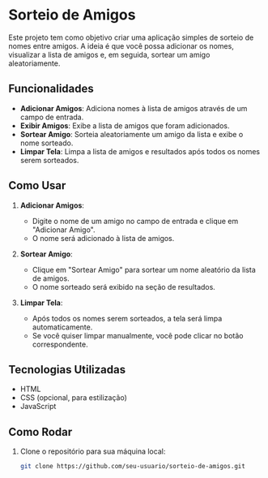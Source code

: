 # Sorteio de Amigos

Este projeto tem como objetivo criar uma aplicação simples de sorteio de nomes entre amigos. A ideia é que você possa adicionar os nomes, visualizar a lista de amigos e, em seguida, sortear um amigo aleatoriamente.

## Funcionalidades

- **Adicionar Amigos**: Adiciona nomes à lista de amigos através de um campo de entrada.
- **Exibir Amigos**: Exibe a lista de amigos que foram adicionados.
- **Sortear Amigo**: Sorteia aleatoriamente um amigo da lista e exibe o nome sorteado.
- **Limpar Tela**: Limpa a lista de amigos e resultados após todos os nomes serem sorteados.

## Como Usar

1. **Adicionar Amigos**:
   - Digite o nome de um amigo no campo de entrada e clique em "Adicionar Amigo".
   - O nome será adicionado à lista de amigos.

2. **Sortear Amigo**:
   - Clique em "Sortear Amigo" para sortear um nome aleatório da lista de amigos.
   - O nome sorteado será exibido na seção de resultados.

3. **Limpar Tela**:
   - Após todos os nomes serem sorteados, a tela será limpa automaticamente.
   - Se você quiser limpar manualmente, você pode clicar no botão correspondente.

## Tecnologias Utilizadas

- HTML
- CSS (opcional, para estilização)
- JavaScript

## Como Rodar

1. Clone o repositório para sua máquina local:
   ```bash
   git clone https://github.com/seu-usuario/sorteio-de-amigos.git
